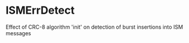 # ISMErrDetect
Effect of CRC-8 algorithm 'init' on detection of burst insertions into ISM messages 
